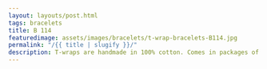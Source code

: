 ```yaml
---
layout: layouts/post.html
tags: bracelets
title: B 114
featuredimage: assets/images/bracelets/t-wrap-bracelets-B114.jpg
permalink: "/{{ title | slugify }}/"
description: T-wraps are handmade in 100% cotton. Comes in packages of 10 pieces of the same design. Probably the worlds best commercial for any Fun Park.
---
```


